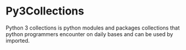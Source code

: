 
# Py3Collections

Python 3 collections is python modules and packages collections that python programmers
encounter on daily bases and can be used by imported.